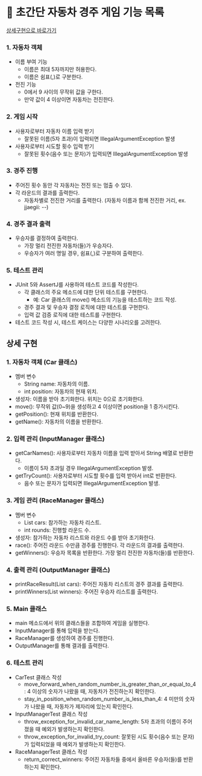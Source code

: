 # 🚗 초간단 자동차 경주 게임 기능 목록
[상세구현으로 바로가기](#상세-구현)

### 1. 자동차 객체
   - 이름 부여 기능
     - 이름은 최대 5자까지만 허용한다.
     - 이름은 쉼표(,)로 구분한다.
   - 전진 기능
     - 0에서 9 사이의 무작위 값을 구한다.
     - 만약 값이 4 이상이면 자동차는 전진한다.

### 2. 게임 시작
   - 사용자로부터 자동차 이름 입력 받기 
     - 잘못된 이름(5자 초과)이 입력되면 IllegalArgumentException 발생
   - 사용자로부터 시도할 횟수 입력 받기
     - 잘못된 횟수(음수 또는 문자)가 입력되면 IllegalArgumentException 발생

### 3. 경주 진행
   - 주어진 횟수 동안 각 자동차는 전진 또는 멈출 수 있다.
   - 각 라운드의 결과를 출력한다.
     - 자동차별로 전진한 거리를 출력한다. (자동차 이름과 함께 전진한 거리, ex. jjaegii: --)

### 4. 경주 결과 출력
   - 우승자를 결정하여 출력한다.
     - 가장 멀리 전진한 자동차(들)가 우승자다.
     - 우승자가 여러 명일 경우, 쉼표(,)로 구분하여 출력한다.

### 5. 테스트 관리
   - JUnit 5와 AssertJ를 사용하여 테스트 코드를 작성한다.
     - 각 클래스의 주요 메소드에 대한 단위 테스트를 구현한다.
       - 예: Car 클래스의 move() 메소드의 기능을 테스트하는 코드 작성.
     - 경주 결과 및 우승자 결정 로직에 대한 테스트를 구현한다.
     - 입력 값 검증 로직에 대한 테스트를 구현한다.
   - 테스트 코드 작성 시, 테스트 케이스는 다양한 시나리오를 고려한다.

## 상세 구현
### 1. 자동차 객체 (Car 클래스)
- 멤버 변수
     - String name: 자동차의 이름.
     - int position: 자동차의 현재 위치.
- 생성자: 이름을 받아 초기화한다. 위치는 0으로 초기화한다.
- move(): 무작위 값(0~9)을 생성하고 4 이상이면 position을 1 증가시킨다.
- getPosition(): 현재 위치를 반환한다.
- getName(): 자동차의 이름을 반환한다.

### 2. 입력 관리 (InputManager 클래스)
- getCarNames(): 사용자로부터 자동차 이름을 입력 받아서 String 배열로 반환한다.
     - 이름이 5자 초과일 경우 IllegalArgumentException 발생.
- getTryCount(): 사용자로부터 시도할 횟수를 입력 받아서 int로 반환한다.
     - 음수 또는 문자가 입력되면 IllegalArgumentException 발생.

### 3. 게임 관리 (RaceManager 클래스)
- 멤버 변수
     - List<Car> cars: 참가하는 자동차 리스트.
     - int rounds: 진행할 라운드 수.
- 생성자: 참가하는 자동차 리스트와 라운드 수를 받아 초기화한다.
- race(): 주어진 라운드 수만큼 경주를 진행한다. 각 라운드의 결과를 출력한다.
- getWinners(): 우승자 목록을 반환한다. 가장 멀리 전진한 자동차(들)를 반환한다.

### 4. 출력 관리 (OutputManager 클래스)
- printRaceResult(List<Car> cars): 주어진 자동차 리스트의 경주 결과를 출력한다.
- printWinners(List<Car> winners): 주어진 우승자 리스트를 출력한다.

### 5. Main 클래스
- main 메소드에서 위의 클래스들을 조합하여 게임을 실행한다.
- InputManager를 통해 입력을 받는다.
- RaceManager를 생성하여 경주를 진행한다.
- OutputManager를 통해 결과를 출력한다.

### 6. 테스트 관리
- CarTest 클래스 작성
     - move_forward_when_random_number_is_greater_than_or_equal_to_4: 4 이상의 숫자가 나왔을 때, 자동차가 전진하는지 확인한다.
     - stay_in_position_when_random_number_is_less_than_4: 4 미만의 숫자가 나왔을 때, 자동차가 제자리에 있는지 확인한다.
- InputManagerTest 클래스 작성
     - throw_exception_for_invalid_car_name_length: 5자 초과의 이름이 주어졌을 때 예외가 발생하는지 확인한다.
     - throw_exception_for_invalid_try_count: 잘못된 시도 횟수(음수 또는 문자)가 입력되었을 때 예외가 발생하는지 확인한다.
- RaceManagerTest 클래스 작성
     - return_correct_winners: 주어진 자동차들 중에서 올바른 우승자(들)를 반환하는지 확인한다.